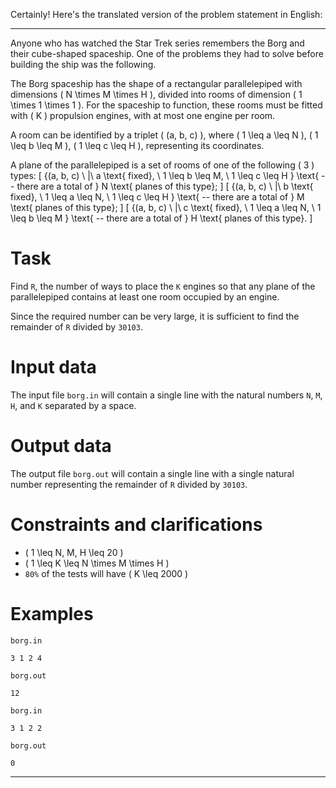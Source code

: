 Certainly! Here's the translated version of the problem statement in English:

---

Anyone who has watched the Star Trek series remembers the Borg and their cube-shaped spaceship. One of the problems they had to solve before building the ship was the following.

The Borg spaceship has the shape of a rectangular parallelepiped with dimensions \( N \times M \times H \), divided into rooms of dimension \( 1 \times 1 \times 1 \). For the spaceship to function, these rooms must be fitted with \( K \) propulsion engines, with at most one engine per room.

A room can be identified by a triplet \( (a, b, c) \), where \( 1 \leq a \leq N \), \( 1 \leq b \leq M \), \( 1 \leq c \leq H \), representing its coordinates.

A plane of the parallelepiped is a set of rooms of one of the following \( 3 \) types:
\[
\{(a, b, c) \ |\ a \text{ fixed}, \ 1 \leq b \leq M, \ 1 \leq c \leq H \} \text{ -- there are a total of } N \text{ planes of this type};
\]
\[
\{(a, b, c) \ |\ b \text{ fixed}, \ 1 \leq a \leq N, \ 1 \leq c \leq H \} \text{ -- there are a total of } M \text{ planes of this type};
\]
\[
\{(a, b, c) \ |\ c \text{ fixed}, \ 1 \leq a \leq N, \ 1 \leq b \leq M \} \text{ -- there are a total of } H \text{ planes of this type}.
\]

# Task
Find `R`, the number of ways to place the `K` engines so that any plane of the parallelepiped contains at least one room occupied by an engine.

Since the required number can be very large, it is sufficient to find the remainder of `R` divided by `30103`.

# Input data
The input file `borg.in` will contain a single line with the natural numbers `N`, `M`, `H`, and `K` separated by a space.

# Output data
The output file `borg.out` will contain a single line with a single natural number representing the remainder of `R` divided by `30103`.

# Constraints and clarifications
* \( 1 \leq N, M, H \leq 20 \)
* \( 1 \leq K \leq N \times M \times H \)
* `80%` of the tests will have \( K \leq 2000 \)

# Examples

`borg.in`
```
3 1 2 4
```
`borg.out`
```
12
```
`borg.in`
```
3 1 2 2
```
`borg.out`
```
0
```

---